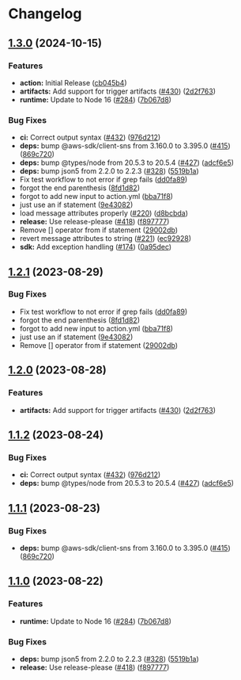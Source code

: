 # Changelog

## [1.3.0](https://github.com/laursisask/repo-1/compare/v1.2.1...v1.3.0) (2024-10-15)


### Features

* **action:** Initial Release ([cb045b4](https://github.com/laursisask/repo-1/commit/cb045b4b91de4bb1e527e13361af79b8d45e2185))
* **artifacts:** Add support for trigger artifacts ([#430](https://github.com/laursisask/repo-1/issues/430)) ([2d2f763](https://github.com/laursisask/repo-1/commit/2d2f76390f418ff618d4db6a1308d3ca7b671ec8))
* **runtime:** Update to Node 16 ([#284](https://github.com/laursisask/repo-1/issues/284)) ([7b067d8](https://github.com/laursisask/repo-1/commit/7b067d805755b901cce1bad5b2fbb2f03222faa2))


### Bug Fixes

* **ci:** Correct output syntax ([#432](https://github.com/laursisask/repo-1/issues/432)) ([976d212](https://github.com/laursisask/repo-1/commit/976d212e4c6b7ac0c0d2eedfdbf5239d7ff1d551))
* **deps:** bump @aws-sdk/client-sns from 3.160.0 to 3.395.0 ([#415](https://github.com/laursisask/repo-1/issues/415)) ([869c720](https://github.com/laursisask/repo-1/commit/869c720546fb51bfceeab43ee9e9e8c24fa13de3))
* **deps:** bump @types/node from 20.5.3 to 20.5.4 ([#427](https://github.com/laursisask/repo-1/issues/427)) ([adcf6e5](https://github.com/laursisask/repo-1/commit/adcf6e5e668964770bffaf8fabe4a855aad46af1))
* **deps:** bump json5 from 2.2.0 to 2.2.3 ([#328](https://github.com/laursisask/repo-1/issues/328)) ([5519b1a](https://github.com/laursisask/repo-1/commit/5519b1ac33dc35043abf9083b7dcebdfa05082b6))
* Fix test workflow to not error if grep fails ([dd0fa89](https://github.com/laursisask/repo-1/commit/dd0fa8923b7d816720eaca60e942c75e25c10784))
* forgot the end parenthesis ([8fd1d82](https://github.com/laursisask/repo-1/commit/8fd1d82ac6a6d15102b3bb850dcb70dcb01e53c9))
* forgot to add new input to action.yml ([bba71f8](https://github.com/laursisask/repo-1/commit/bba71f838904d84b35452c0537d7c5328f0e370c))
* just use an if statement ([9e43082](https://github.com/laursisask/repo-1/commit/9e43082d9a27f2e0857240573116701ee2e3e198))
* load message attributes properly ([#220](https://github.com/laursisask/repo-1/issues/220)) ([d8bcbda](https://github.com/laursisask/repo-1/commit/d8bcbda20fe10239c604cfb67b537a7e5649269a))
* **release:** Use release-please ([#418](https://github.com/laursisask/repo-1/issues/418)) ([f897777](https://github.com/laursisask/repo-1/commit/f89777752a4222634a4531261b8de201eff92992))
* Remove [] operator from if statement ([29002db](https://github.com/laursisask/repo-1/commit/29002db31c4ad9da85f88e087760d6ae1e904da7))
* revert message attributes to string ([#221](https://github.com/laursisask/repo-1/issues/221)) ([ec92928](https://github.com/laursisask/repo-1/commit/ec92928eb3da56ffed322d7ba6cde7140e9452bb))
* **sdk:** Add exception handling ([#174](https://github.com/laursisask/repo-1/issues/174)) ([0a95dec](https://github.com/laursisask/repo-1/commit/0a95decc2ba4071db41fbd5dd2d898c5bf6cee9f))

## [1.2.1](https://github.com/ExpediaGroup/spinnaker-pipeline-trigger/compare/v1.2.0...v1.2.1) (2023-08-29)


### Bug Fixes

* Fix test workflow to not error if grep fails ([dd0fa89](https://github.com/ExpediaGroup/spinnaker-pipeline-trigger/commit/dd0fa8923b7d816720eaca60e942c75e25c10784))
* forgot the end parenthesis ([8fd1d82](https://github.com/ExpediaGroup/spinnaker-pipeline-trigger/commit/8fd1d82ac6a6d15102b3bb850dcb70dcb01e53c9))
* forgot to add new input to action.yml ([bba71f8](https://github.com/ExpediaGroup/spinnaker-pipeline-trigger/commit/bba71f838904d84b35452c0537d7c5328f0e370c))
* just use an if statement ([9e43082](https://github.com/ExpediaGroup/spinnaker-pipeline-trigger/commit/9e43082d9a27f2e0857240573116701ee2e3e198))
* Remove [] operator from if statement ([29002db](https://github.com/ExpediaGroup/spinnaker-pipeline-trigger/commit/29002db31c4ad9da85f88e087760d6ae1e904da7))

## [1.2.0](https://github.com/ExpediaGroup/spinnaker-pipeline-trigger/compare/v1.1.2...v1.2.0) (2023-08-28)


### Features

* **artifacts:** Add support for trigger artifacts ([#430](https://github.com/ExpediaGroup/spinnaker-pipeline-trigger/issues/430)) ([2d2f763](https://github.com/ExpediaGroup/spinnaker-pipeline-trigger/commit/2d2f76390f418ff618d4db6a1308d3ca7b671ec8))

## [1.1.2](https://github.com/ExpediaGroup/spinnaker-pipeline-trigger/compare/v1.1.1...v1.1.2) (2023-08-24)


### Bug Fixes

* **ci:** Correct output syntax ([#432](https://github.com/ExpediaGroup/spinnaker-pipeline-trigger/issues/432)) ([976d212](https://github.com/ExpediaGroup/spinnaker-pipeline-trigger/commit/976d212e4c6b7ac0c0d2eedfdbf5239d7ff1d551))
* **deps:** bump @types/node from 20.5.3 to 20.5.4 ([#427](https://github.com/ExpediaGroup/spinnaker-pipeline-trigger/issues/427)) ([adcf6e5](https://github.com/ExpediaGroup/spinnaker-pipeline-trigger/commit/adcf6e5e668964770bffaf8fabe4a855aad46af1))

## [1.1.1](https://github.com/ExpediaGroup/spinnaker-pipeline-trigger/compare/v1.1.0...v1.1.1) (2023-08-23)


### Bug Fixes

* **deps:** bump @aws-sdk/client-sns from 3.160.0 to 3.395.0 ([#415](https://github.com/ExpediaGroup/spinnaker-pipeline-trigger/issues/415)) ([869c720](https://github.com/ExpediaGroup/spinnaker-pipeline-trigger/commit/869c720546fb51bfceeab43ee9e9e8c24fa13de3))

## [1.1.0](https://github.com/ExpediaGroup/spinnaker-pipeline-trigger/compare/v1.0.3...v1.1.0) (2023-08-22)


### Features

* **runtime:** Update to Node 16 ([#284](https://github.com/ExpediaGroup/spinnaker-pipeline-trigger/issues/284)) ([7b067d8](https://github.com/ExpediaGroup/spinnaker-pipeline-trigger/commit/7b067d805755b901cce1bad5b2fbb2f03222faa2))


### Bug Fixes

* **deps:** bump json5 from 2.2.0 to 2.2.3 ([#328](https://github.com/ExpediaGroup/spinnaker-pipeline-trigger/issues/328)) ([5519b1a](https://github.com/ExpediaGroup/spinnaker-pipeline-trigger/commit/5519b1ac33dc35043abf9083b7dcebdfa05082b6))
* **release:** Use release-please ([#418](https://github.com/ExpediaGroup/spinnaker-pipeline-trigger/issues/418)) ([f897777](https://github.com/ExpediaGroup/spinnaker-pipeline-trigger/commit/f89777752a4222634a4531261b8de201eff92992))
